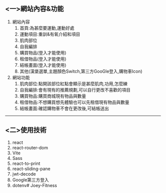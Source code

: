 ## <一>網站內容&功能
1. 網站內容
    1. 首頁:為甚麼要運動,運動好處 
    2. 運動項目:重訓&有氧介紹和項目
    3. 肌肉部位
    4. 自我編排
    5. 購買物品(登入才能使用)
    6. 租借物品(登入才能使用)
    7. 結帳畫面(登入才能使用)
    8. 其他(漢堡選單,主題顏色Switch,第三方GooGle登入,購物車Icon)
2. 網站功能
    1. 肌肉部位:點開該部位紅點會顯示是甚麼肌肉,功用,怎麼練
    2. 自我編排:會有現有的推薦規劃,可以自行更改不喜歡的項目
    3. 購買物品:購買商城現有物品與數量
    4. 租借物品:不想購買想先體驗也可以先租借現有物品與數量
    5. 結帳畫面:確認購物車不會在更改後,可結帳送出
---
## <二>使用技術
1. react
2. react-router-dom
3. Vite
4. Sass
5. react-to-print
6. react-sliding-pane
7. jwt-decode
8. Google第三方登入
9. dotenv# Joey-Fitness
